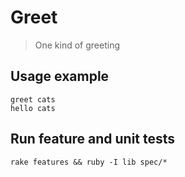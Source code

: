 # Greet

> One kind of greeting

## Usage example

```
greet cats
hello cats
```

## Run feature and unit tests

```
rake features && ruby -I lib spec/*
```